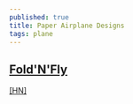 ```yaml
---
published: true
title: Paper Airplane Designs
tags: plane
---
```

## [Fold'N'Fly](https://www.foldnfly.com/#/1-1-1-1-1-1-1-1-2)

[\[HN\]](https://news.ycombinator.com/item?id=18249755)
